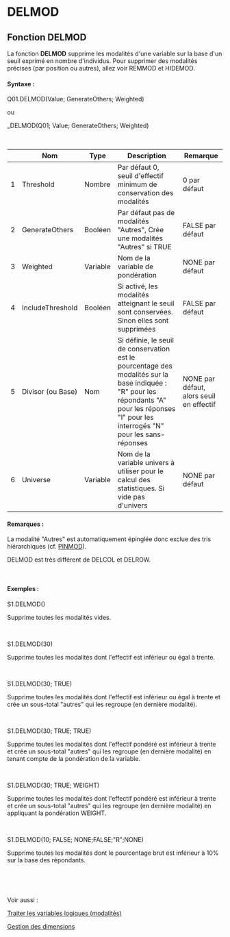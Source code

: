 # DELMOD

## Fonction DELMOD

La fonction **DELMOD** supprime les modalités d'une variable sur la base d'un seuil exprimé en nombre d'individus. Pour supprimer des modalités précises (par position ou autres), allez voir REMMOD et HIDEMOD.

#### Syntaxe :&nbsp;

Q01.DELMOD(Value; GenerateOthers; Weighted)

ou

\_DELMOD(Q01; Value; GenerateOthers; Weighted)

&nbsp;

| &nbsp; | **Nom** |**Type**|**Description**|**Remarque** |
| --- | --- | --- | --- | --- |
| &#49; | Threshold | Nombre | Par défaut 0, seuil d'effectif minimum de conservation des modalités | &#48; par défaut |
| &#50; | GenerateOthers | Booléen | Par défaut pas de modalités "Autres", Crée une modalités "Autres" si TRUE | FALSE par défaut |
| &#51; | Weighted | Variable | Nom de la variable de pondération | NONE par défaut |
| &#52; | IncludeThreshold | Booléen | Si activé, les modalités atteignant le seuil sont conservées. Sinon elles sont supprimées&nbsp; | FALSE par défaut |
| &#53; | Divisor (ou Base) | Nom | Si définie, le seuil de conservation est le pourcentage des modalités sur la base indiquée :&nbsp; "R" pour les répondants "A" pour les réponses "I" pour les interrogés "N" pour les sans-réponses | NONE par défaut, alors seuil en effectif |
| &#54; | Universe | Variable | Nom de la variable univers à utiliser pour le calcul des statistiques. Si vide pas d'univers | NONE par défaut |


#### Remarques :

La modalité "Autres" est automatiquement épinglée donc exclue des tris hiérarchiques (cf. [PINMOD](<PINMOD.md>)).&nbsp;

DELMOD est très différent de DELCOL et DELROW.

&nbsp;

#### Exemples :

S1.DELMOD()

Supprime toutes les modalités vides.

&nbsp;

S1.DELMOD(30)

Supprime toutes les modalités dont l'effectif est inférieur ou égal à trente.

&nbsp;

S1.DELMOD(30; TRUE)

Supprime toutes les modalités dont l'effectif est inférieur ou égal à trente et crée un sous-total "autres" qui les regroupe (en dernière modalité).

&nbsp;

S1.DELMOD(30; TRUE; TRUE)

Supprime toutes les modalités dont l'effectif pondéré est inférieur à trente et crée un sous-total "autres" qui les regroupe (en dernière modalité) en tenant compte de la pondération de la variable.

&nbsp;

S1.DELMOD(30; TRUE; WEIGHT)

Supprime toutes les modalités dont l'effectif pondéré est inférieur à trente et crée un sous-total "autres" qui les regroupe (en dernière modalité) en appliquant la pondération WEIGHT.

&nbsp;

S1.DELMOD(10; FALSE; NONE;FALSE;"R";NONE)

Supprime toutes les modalités dont le pourcentage brut est inférieur à 10% sur la base des répondants.

&nbsp;

&nbsp;

Voir aussi :&nbsp;

[Traiter les variables logiques (modalités)](<Traiterlesvariableslogiquesmoda1.md>)

[Gestion des dimensions](<Gererlesdimensionsdesvariables1.md>)